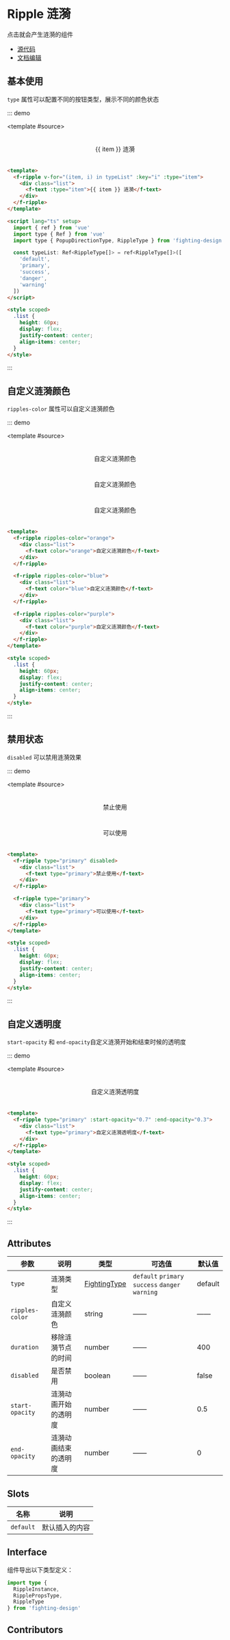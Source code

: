 # Ripple 涟漪

点击就会产生涟漪的组件

- [源代码](https://github.com/FightingDesign/fighting-design/tree/master/packages/fighting-design/ripple)
- [文档编辑](https://github.com/FightingDesign/fighting-design/blob/master/docs/docs/components/ripple.md)

## 基本使用

`type` 属性可以配置不同的按钮类型，展示不同的颜色状态

::: demo

<template #source>
<f-ripple v-for="(item, i) in typeList" :key="i" :type="item">

  <div class="list">
    <f-text :type="item">{{ item }} 涟漪</f-text>
  </div>
</f-ripple>
</template>

```html
<template>
  <f-ripple v-for="(item, i) in typeList" :key="i" :type="item">
    <div class="list">
      <f-text :type="item">{{ item }} 涟漪</f-text>
    </div>
  </f-ripple>
</template>

<script lang="ts" setup>
  import { ref } from 'vue'
  import type { Ref } from 'vue'
  import type { PopupDirectionType, RippleType } from 'fighting-design'

  const typeList: Ref<RippleType[]> = ref<RippleType[]>([
    'default',
    'primary',
    'success',
    'danger',
    'warning'
  ])
</script>

<style scoped>
  .list {
    height: 60px;
    display: flex;
    justify-content: center;
    align-items: center;
  }
</style>
```

:::

## 自定义涟漪颜色

`ripples-color` 属性可以自定义涟漪颜色

::: demo

<template #source>
<f-ripple ripples-color="orange">

  <div class="list">
    <f-text color="orange">自定义涟漪颜色</f-text>
  </div>
</f-ripple>

<f-ripple ripples-color="blue">
  <div class="list">
    <f-text color="blue">自定义涟漪颜色</f-text>
  </div>
</f-ripple>

<f-ripple ripples-color="purple">
  <div class="list">
    <f-text color="purple">自定义涟漪颜色</f-text>
  </div>
</f-ripple>
</template>

```html
<template>
  <f-ripple ripples-color="orange">
    <div class="list">
      <f-text color="orange">自定义涟漪颜色</f-text>
    </div>
  </f-ripple>

  <f-ripple ripples-color="blue">
    <div class="list">
      <f-text color="blue">自定义涟漪颜色</f-text>
    </div>
  </f-ripple>

  <f-ripple ripples-color="purple">
    <div class="list">
      <f-text color="purple">自定义涟漪颜色</f-text>
    </div>
  </f-ripple>
</template>

<style scoped>
  .list {
    height: 60px;
    display: flex;
    justify-content: center;
    align-items: center;
  }
</style>
```

:::

## 禁用状态

`disabled` 可以禁用涟漪效果

::: demo

<template #source>
<f-ripple type="primary" disabled>

  <div class="list">
    <f-text type="primary">禁止使用</f-text>
  </div>
</f-ripple>

<f-ripple type="primary">
  <div class="list">
    <f-text type="primary">可以使用</f-text>
  </div>
</f-ripple>
</template>

```html
<template>
  <f-ripple type="primary" disabled>
    <div class="list">
      <f-text type="primary">禁止使用</f-text>
    </div>
  </f-ripple>

  <f-ripple type="primary">
    <div class="list">
      <f-text type="primary">可以使用</f-text>
    </div>
  </f-ripple>
</template>

<style scoped>
  .list {
    height: 60px;
    display: flex;
    justify-content: center;
    align-items: center;
  }
</style>
```

:::

## 自定义透明度

`start-opacity` 和 `end-opacity`自定义涟漪开始和结束时候的透明度

::: demo

<template #source>
<f-ripple type="primary" :start-opacity="0.7" :end-opacity="0.3">

  <div class="list">
    <f-text type="primary">自定义涟漪透明度</f-text>
  </div>
</f-ripple>
</template>

```html
<template>
  <f-ripple type="primary" :start-opacity="0.7" :end-opacity="0.3">
    <div class="list">
      <f-text type="primary">自定义涟漪透明度</f-text>
    </div>
  </f-ripple>
</template>

<style scoped>
  .list {
    height: 60px;
    display: flex;
    justify-content: center;
    align-items: center;
  }
</style>
```

:::

## Attributes

| 参数            | 说明                 | 类型                                                               | 可选值                                           | 默认值  |
| --------------- | -------------------- | ------------------------------------------------------------------ | ------------------------------------------------ | ------- |
| `type`          | 涟漪类型             | <a href="/components/interface.html#fightingtype">FightingType</a> | `default` `primary` `success` `danger` `warning` | default |
| `ripples-color` | 自定义涟漪颜色       | string                                                             | ——                                               | ——      |
| `duration`      | 移除涟漪节点的时间   | number                                                             | ——                                               | 400     |
| `disabled`      | 是否禁用             | boolean                                                            | ——                                               | false   |
| `start-opacity` | 涟漪动画开始的透明度 | number                                                             | ——                                               | 0.5     |
| `end-opacity`   | 涟漪动画结束的透明度 | number                                                             | ——                                               | 0       |

## Slots

| 名称      | 说明           |
| --------- | -------------- |
| `default` | 默认插入的内容 |

## Interface

组件导出以下类型定义：

```ts
import type {
  RippleInstance,
  RipplePropsType,
  RippleType
} from 'fighting-design'
```

## Contributors

<a href="https://github.com/Tyh2001" target="_blank">
  <f-avatar round src="https://avatars.githubusercontent.com/u/73180970?v=4" />
</a>

<script lang="ts" setup>
  const typeList = ['default', 'primary', 'success', 'danger', 'warning']
</script>

<style scoped>
  .list {
    height: 60px;
    display: flex;
    justify-content: center;
    align-items: center;
  }
</style>
